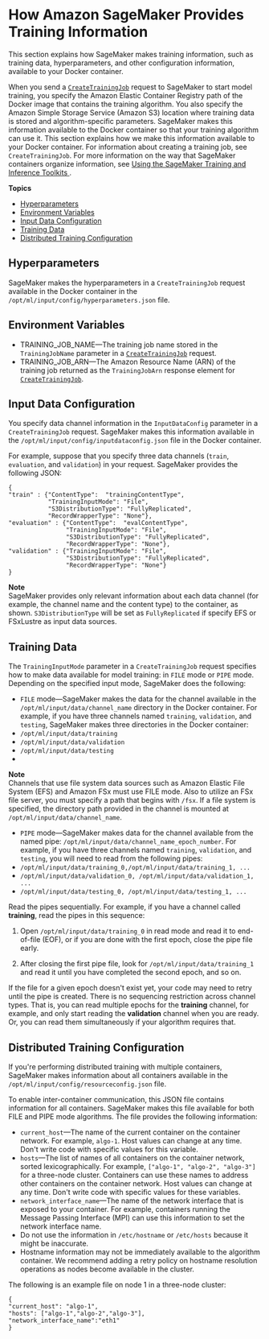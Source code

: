 # How Amazon SageMaker Provides Training Information<a name="your-algorithms-training-algo-running-container"></a>

This section explains how SageMaker makes training information, such as training data, hyperparameters, and other configuration information, available to your Docker container\. 

When you send a [ `CreateTrainingJob`](https://docs.aws.amazon.com/sagemaker/latest/APIReference/API_CreateTrainingJob.html) request to SageMaker to start model training, you specify the Amazon Elastic Container Registry path of the Docker image that contains the training algorithm\. You also specify the Amazon Simple Storage Service \(Amazon S3\) location where training data is stored and algorithm\-specific parameters\. SageMaker makes this information available to the Docker container so that your training algorithm can use it\. This section explains how we make this information available to your Docker container\. For information about creating a training job, see `CreateTrainingJob`\. For more information on the way that SageMaker containers organize information, see [Using the SageMaker Training and Inference Toolkits ](amazon-sagemaker-toolkits.md)\.

**Topics**
+ [Hyperparameters](#your-algorithms-training-algo-running-container-hyperparameters)
+ [Environment Variables](#your-algorithms-training-algo-running-container-environment-variables)
+ [Input Data Configuration](#your-algorithms-training-algo-running-container-inputdataconfig)
+ [Training Data](#your-algorithms-training-algo-running-container-trainingdata)
+ [Distributed Training Configuration](#your-algorithms-training-algo-running-container-dist-training)

## Hyperparameters<a name="your-algorithms-training-algo-running-container-hyperparameters"></a>

 SageMaker makes the hyperparameters in a `CreateTrainingJob` request available in the Docker container in the `/opt/ml/input/config/hyperparameters.json` file\.

## Environment Variables<a name="your-algorithms-training-algo-running-container-environment-variables"></a>
+ TRAINING\_JOB\_NAME—The training job name stored in the `TrainingJobName` parameter in a [ `CreateTrainingJob`](https://docs.aws.amazon.com/sagemaker/latest/APIReference/API_CreateTrainingJob.html) request\.
+ TRAINING\_JOB\_ARN—The Amazon Resource Name \(ARN\) of the training job returned as the `TrainingJobArn` response element for [ `CreateTrainingJob`](https://docs.aws.amazon.com/sagemaker/latest/APIReference/API_CreateTrainingJob.html)\.

## Input Data Configuration<a name="your-algorithms-training-algo-running-container-inputdataconfig"></a>

You specify data channel information in the `InputDataConfig` parameter in a `CreateTrainingJob` request\. SageMaker makes this information available in the `/opt/ml/input/config/inputdataconfig.json` file in the Docker container\.

For example, suppose that you specify three data channels \(`train`, `evaluation`, and `validation`\) in your request\. SageMaker provides the following JSON:

```
{
"train" : {"ContentType":  "trainingContentType",
           "TrainingInputMode": "File",
           "S3DistributionType": "FullyReplicated",
           "RecordWrapperType": "None"},
"evaluation" : {"ContentType":  "evalContentType",
                "TrainingInputMode": "File",
                "S3DistributionType": "FullyReplicated",
                "RecordWrapperType": "None"},
"validation" : {"TrainingInputMode": "File",
                "S3DistributionType": "FullyReplicated",
                "RecordWrapperType": "None"}
}
```

**Note**  
SageMaker provides only relevant information about each data channel \(for example, the channel name and the content type\) to the container, as shown\. `S3DistributionType` will be set as `FullyReplicated` if specify EFS or FSxLustre as input data sources\.

## Training Data<a name="your-algorithms-training-algo-running-container-trainingdata"></a>

The `TrainingInputMode` parameter in a `CreateTrainingJob` request specifies how to make data available for model training: in `FILE` mode or `PIPE` mode\. Depending on the specified input mode, SageMaker does the following:
+  `FILE` mode—SageMaker makes the data for the channel available in the `/opt/ml/input/data/channel_name` directory in the Docker container\. For example, if you have three channels named `training`, `validation`, and `testing`, SageMaker makes three directories in the Docker container: 
  + `/opt/ml/input/data/training`
  + `/opt/ml/input/data/validation`
  + `/opt/ml/input/data/testing`
  + 
**Note**  
Channels that use file system data sources such as Amazon Elastic File System \(EFS\) and Amazon FSx must use FILE mode\. Also to utilize an FSx file server, you must specify a path that begins with `/fsx`\. If a file system is specified, the directory path provided in the channel is mounted at `/opt/ml/input/data/channel_name`\.
+  `PIPE` mode—SageMaker makes data for the channel available from the named pipe: `/opt/ml/input/data/channel_name_epoch_number`\. For example, if you have three channels named `training`, `validation`, and `testing`, you will need to read from the following pipes:
  + `/opt/ml/input/data/training_0,/opt/ml/input/data/training_1, ...`
  + `/opt/ml/input/data/validation_0, /opt/ml/input/data/validation_1, ...`
  + `/opt/ml/input/data/testing_0, /opt/ml/input/data/testing_1, ...`

  Read the pipes sequentially\. For example, if you have a channel called **training**, read the pipes in this sequence: 

  1. Open `/opt/ml/input/data/training_0` in read mode and read it to end\-of\-file \(EOF\), or if you are done with the first epoch, close the pipe file early\. 

  1. After closing the first pipe file, look for `/opt/ml/input/data/training_1` and read it until you have completed the second epoch, and so on\.

  If the file for a given epoch doesn't exist yet, your code may need to retry until the pipe is created\. There is no sequencing restriction across channel types\. That is, you can read multiple epochs for the **training** channel, for example, and only start reading the **validation** channel when you are ready\. Or, you can read them simultaneously if your algorithm requires that\. 

## Distributed Training Configuration<a name="your-algorithms-training-algo-running-container-dist-training"></a>

If you're performing distributed training with multiple containers, SageMaker makes information about all containers available in the `/opt/ml/input/config/resourceconfig.json` file\.

To enable inter\-container communication, this JSON file contains information for all containers\. SageMaker makes this file available for both FILE and PIPE mode algorithms\. The file provides the following information:
+ `current_host`—The name of the current container on the container network\. For example, `algo-1`\. Host values can change at any time\. Don't write code with specific values for this variable\.
+ `hosts`—The list of names of all containers on the container network, sorted lexicographically\. For example, `["algo-1", "algo-2", "algo-3"]` for a three\-node cluster\. Containers can use these names to address other containers on the container network\. Host values can change at any time\. Don't write code with specific values for these variables\.
+ `network_interface_name`—The name of the network interface that is exposed to your container\. For example, containers running the Message Passing Interface \(MPI\) can use this information to set the network interface name\.
+ Do not use the information in `/etc/hostname` or `/etc/hosts` because it might be inaccurate\.
+ Hostname information may not be immediately available to the algorithm container\. We recommend adding a retry policy on hostname resolution operations as nodes become available in the cluster\.

The following is an example file on node 1 in a three\-node cluster:

```
{
"current_host": "algo-1",
"hosts": ["algo-1","algo-2","algo-3"],
"network_interface_name":"eth1"
}
```